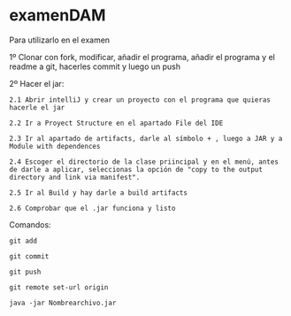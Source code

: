 # examenDAM
Para utilizarlo en el examen

1º Clonar con fork, modificar, añadir el programa, añadir el programa y el readme a git, hacerles commit y luego un push

2º Hacer el jar:

```
2.1 Abrir intelliJ y crear un proyecto con el programa que quieras hacerle el jar 

2.2 Ir a Proyect Structure en el apartado File del IDE

2.3 Ir al apartado de artifacts, darle al símbolo + , luego a JAR y a Module with dependences

2.4 Escoger el directorio de la clase priincipal y en el menú, antes de darle a aplicar, seleccionas la opción de "copy to the output directory and link via manifest".

2.5 Ir al Build y hay darle a build artifacts

2.6 Comprobar que el .jar funciona y listo 

```


Comandos:
```
git add 

git commit 

git push 

git remote set-url origin

java -jar Nombrearchivo.jar
```
